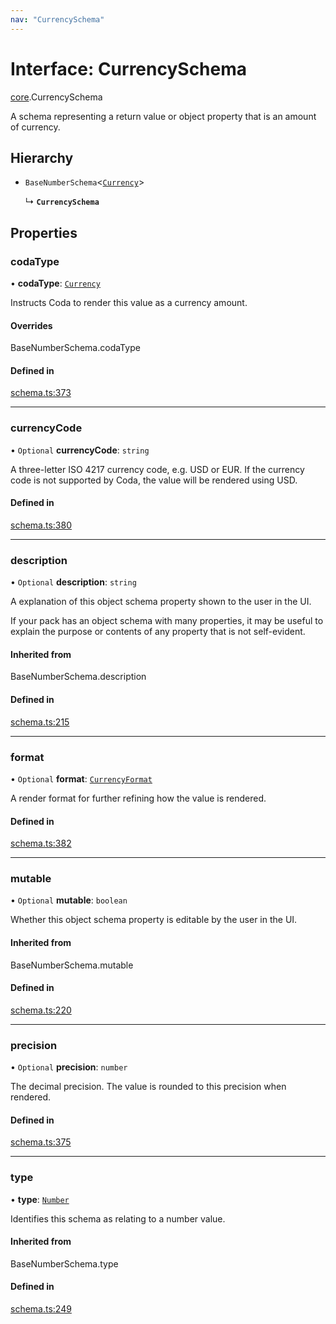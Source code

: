 ```yaml
---
nav: "CurrencySchema"
---
```

# Interface: CurrencySchema

[core](../modules/core.md).CurrencySchema

A schema representing a return value or object property that is an amount of currency.

## Hierarchy

- `BaseNumberSchema`<[`Currency`](../enums/core.ValueHintType.md#currency)\>

  ↳ **`CurrencySchema`**

## Properties

### codaType

• **codaType**: [`Currency`](../enums/core.ValueHintType.md#currency)

Instructs Coda to render this value as a currency amount.

#### Overrides

BaseNumberSchema.codaType

#### Defined in

[schema.ts:373](https://github.com/coda/packs-sdk/blob/main/schema.ts#L373)

___

### currencyCode

• `Optional` **currencyCode**: `string`

A three-letter ISO 4217 currency code, e.g. USD or EUR.
If the currency code is not supported by Coda, the value will be rendered using USD.

#### Defined in

[schema.ts:380](https://github.com/coda/packs-sdk/blob/main/schema.ts#L380)

___

### description

• `Optional` **description**: `string`

A explanation of this object schema property shown to the user in the UI.

If your pack has an object schema with many properties, it may be useful to
explain the purpose or contents of any property that is not self-evident.

#### Inherited from

BaseNumberSchema.description

#### Defined in

[schema.ts:215](https://github.com/coda/packs-sdk/blob/main/schema.ts#L215)

___

### format

• `Optional` **format**: [`CurrencyFormat`](../enums/core.CurrencyFormat.md)

A render format for further refining how the value is rendered.

#### Defined in

[schema.ts:382](https://github.com/coda/packs-sdk/blob/main/schema.ts#L382)

___

### mutable

• `Optional` **mutable**: `boolean`

Whether this object schema property is editable by the user in the UI.

#### Inherited from

BaseNumberSchema.mutable

#### Defined in

[schema.ts:220](https://github.com/coda/packs-sdk/blob/main/schema.ts#L220)

___

### precision

• `Optional` **precision**: `number`

The decimal precision. The value is rounded to this precision when rendered.

#### Defined in

[schema.ts:375](https://github.com/coda/packs-sdk/blob/main/schema.ts#L375)

___

### type

• **type**: [`Number`](../enums/core.ValueType.md#number)

Identifies this schema as relating to a number value.

#### Inherited from

BaseNumberSchema.type

#### Defined in

[schema.ts:249](https://github.com/coda/packs-sdk/blob/main/schema.ts#L249)
